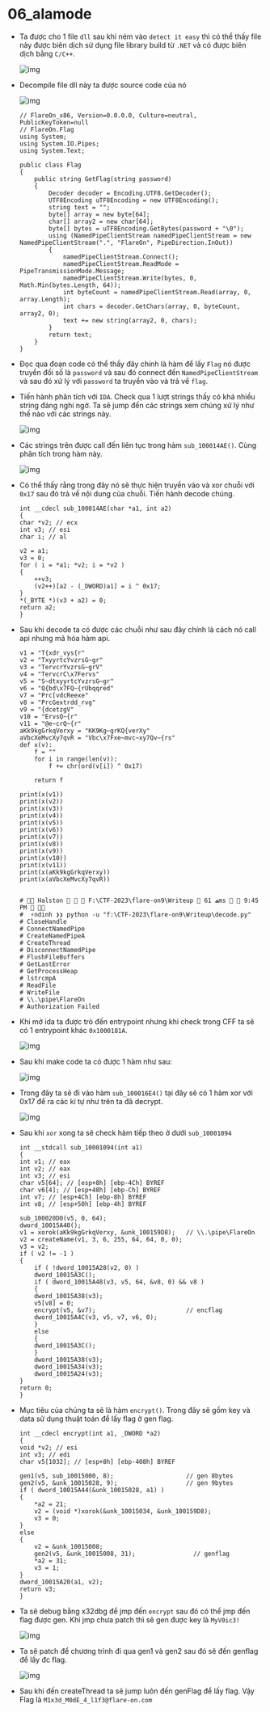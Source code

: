 # 06_alamode

- Ta được cho 1 file `dll` sau khi ném vào `detect it easy` thì có thể thấy file này được biên dịch sử dụng file library build từ `.NET` và có được biên dịch bằng `C/C++`.

    ![img](/img/6.1.png)

- Decompile file dll này ta được source code của nó

    ![img](/img/6.2.png)

    ```
    // FlareOn_x86, Version=0.0.0.0, Culture=neutral, PublicKeyToken=null
    // FlareOn.Flag
    using System;
    using System.IO.Pipes;
    using System.Text;

    public class Flag
    {
        public string GetFlag(string password)
        {
            Decoder decoder = Encoding.UTF8.GetDecoder();
            UTF8Encoding uTF8Encoding = new UTF8Encoding();
            string text = "";
            byte[] array = new byte[64];
            char[] array2 = new char[64];
            byte[] bytes = uTF8Encoding.GetBytes(password + "\0");
            using (NamedPipeClientStream namedPipeClientStream = new NamedPipeClientStream(".", "FlareOn", PipeDirection.InOut))
            {
                namedPipeClientStream.Connect();
                namedPipeClientStream.ReadMode = PipeTransmissionMode.Message;
                namedPipeClientStream.Write(bytes, 0, Math.Min(bytes.Length, 64));
                int byteCount = namedPipeClientStream.Read(array, 0, array.Length);
                int chars = decoder.GetChars(array, 0, byteCount, array2, 0);
                text += new string(array2, 0, chars);
            }
            return text;
        }
    }

    ```
- Đọc qua đoạn code có thể thấy đây chính là hàm để lấy `Flag` nó được truyền đối số là `password` và sau đó connect đến `NamedPipeClientStream` và sau đó xử lý với `password` ta truyền vào và trả về `flag`.

- Tiến hành phân tích với `IDA`. Check qua 1 lượt strings thấy có khá nhiều string đáng nghi ngờ. Ta sẽ jump đến các strings xem chúng xử lý như thế nào với các strings này.

    ![img](img/6.3.png)

- Các strings trên được call đến liên tục trong hàm `sub_100014AE()`. Cùng phân tích trong hàm này.

    ![img](img/6.4.png)

- Có thể thấy rằng trong đây nó sẽ thực hiện truyền vào và xor chuỗi với `0x17` sau đó trả về nội dung của chuỗi. Tiến hành decode chúng.
    ```
    int __cdecl sub_100014AE(char *a1, int a2)
    {
    char *v2; // ecx
    int v3; // esi
    char i; // al

    v2 = a1;
    v3 = 0;
    for ( i = *a1; *v2; i = *v2 )
    {
        ++v3;
        (v2++)[a2 - (_DWORD)a1] = i ^ 0x17;
    }
    *(_BYTE *)(v3 + a2) = 0;
    return a2;
    }
    ```

- Sau khi decode ta có được các chuỗi như sau đây chính là cách nó call api nhưng mã hóa hàm api.
    ```
    v1 = "T{xdr_vys{r"
    v2 = "TxyyrtcYvzrsG~gr"
    v3 = "TervcrYvzrsG~grV"
    v4 = "TervcrC\x7Fervs"
    v5 = "S~dtxyyrtcYvzrsG~gr"
    v6 = "Q{bd\x7FQ~{rUbqqred"
    v7 = "Prc[vdcReexe"
    v8 = "PrcGextrdd_rvg"
    v9 = "{dcetzgV"
    v10 = "ErvsQ~{r"
    v11 = "@e~crQ~{r"
    aKk9kgGrkqVerxy = "KK9Kg~grKQ{verXy"
    aVbcXeMvcXy7qvR = "Vbc\x7Fxe~mvc~xy7Qv~{rs"
    def x(v):
        f = ""
        for i in range(len(v)):
            f += chr(ord(v[i]) ^ 0x17)
        
        return f

    print(x(v1))
    print(x(v2))
    print(x(v3))
    print(x(v4))
    print(x(v5))
    print(x(v6))
    print(x(v7))
    print(x(v8))
    print(x(v9))
    print(x(v10))
    print(x(v11))
    print(x(aKk9kgGrkqVerxy))
    print(x(aVbcXeMvcXy7qvR))


    #  Halston    F:\CTF-2023\flare-on9\Writeup  ﮫ 61ms   9:45 PM  
    #  ⚡ndinh ❯❯ python -u "f:\CTF-2023\flare-on9\Writeup\decode.py"
    # CloseHandle
    # ConnectNamedPipe
    # CreateNamedPipeA
    # CreateThread
    # DisconnectNamedPipe
    # FlushFileBuffers
    # GetLastError
    # GetProcessHeap
    # lstrcmpA
    # ReadFile
    # WriteFile
    # \\.\pipe\FlareOn
    # Authorization Failed
    ```
- Khi mở ida ta được trỏ đến entrypoint nhưng khi check trong CFF ta sẽ có 1 entrypoint khác `0x1000181A`.

    ![img](/img/6.5.png)

- Sau khi make code ta có được 1 hàm như sau:

    ![img](img/6.6.png)
- Trong đây ta sẽ đi vào hàm `sub_100016E4()` tại đây sẽ có 1 hàm xor với 0x17 để ra các kí tự như trên ta đã decrypt.

    ![img](img/6.7.png)

- Sau khi `xor` xong ta sẽ check hàm tiếp theo ở dưới `sub_10001094`

    ```
    int __stdcall sub_10001094(int a1)
    {
    int v1; // eax
    int v2; // eax
    int v3; // esi
    char v5[64]; // [esp+8h] [ebp-4Ch] BYREF
    char v6[4]; // [esp+48h] [ebp-Ch] BYREF
    int v7; // [esp+4Ch] [ebp-8h] BYREF
    int v8; // [esp+50h] [ebp-4h] BYREF

    sub_100020D0(v5, 0, 64);
    dword_10015A40();
    v1 = xorok(aKk9kgGrkqVerxy, &unk_100159D8);   // \\.\pipe\FlareOn
    v2 = createName(v1, 3, 6, 255, 64, 64, 0, 0);
    v3 = v2;
    if ( v2 != -1 )
    {
        if ( !dword_10015A28(v2, 0) )
        dword_10015A3C();
        if ( dword_10015A48(v3, v5, 64, &v8, 0) && v8 )
        {
        dword_10015A38(v3);
        v5[v8] = 0;
        encrypt(v5, &v7);                         // encflag
        dword_10015A4C(v3, v5, v7, v6, 0);
        }
        else
        {
        dword_10015A3C();
        }
        dword_10015A38(v3);
        dword_10015A34(v3);
        dword_10015A24(v3);
    }
    return 0;
    }
    ```
- Mục tiêu của chúng ta sẽ là hàm `encrypt()`. Trong đây sẽ gồm key và data sử dụng thuật toán để lấy flag ở gen flag.
    ```
    int __cdecl encrypt(int a1, _DWORD *a2)
    {
    void *v2; // esi
    int v3; // edi
    char v5[1032]; // [esp+8h] [ebp-408h] BYREF

    gen1(v5, sub_10015000, 8);                    // gen 8bytes
    gen2(v5, &unk_10015028, 9);                   // gen 9bytes
    if ( dword_10015A44(&unk_10015028, a1) )
    {
        *a2 = 21;
        v2 = (void *)xorok(&unk_10015034, &unk_100159D8);
        v3 = 0;
    }
    else
    {
        v2 = &unk_10015008;
        gen2(v5, &unk_10015008, 31);                // genflag
        *a2 = 31;
        v3 = 1;
    }
    dword_10015A20(a1, v2);
    return v3;
    }
    ```

- Ta sẽ debug bằng x32dbg để jmp đến `encrypt` sau đó có thể jmp đến flag được gen. Khi jmp chưa patch thì sẽ gen được key là `MyV0ic3!`

    ![img](img/6.9.png)

- Ta sẽ patch để chương trình đi qua gen1 và gen2 sau đó sẽ đến genflag để lấy đc flag.

    ![img](img/6.10.png)
- Sau khi đến createThread ta sẽ jump luôn đến genFlag để lấy flag. Vậy Flag là `M1x3d_M0dE_4_l1f3@flare-on.com`
